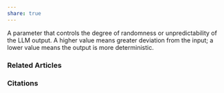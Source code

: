 ```yaml
---
share: true
---
```


A parameter that controls the degree of randomness or unpredictability of the LLM output. A higher value means greater deviation from the input; a lower value means the output is more deterministic.

### Related Articles

### Citations
